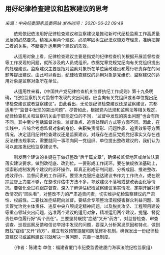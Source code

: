 ## 用好纪律检查建议和监察建议的思考

### 

_来源：中央纪委国家监委网站_ _发布时间： 2020-06-22 09:49_

　　依规依纪依法用好纪律检查建议和监察建议是推动新时代纪检监察工作高质量发展的必然要求。精准运用两个建议，必须牢固树立纪法双施双守理念，准确把握二者的关系，不断提升运用两个建议的质效。

　　从适用对象上看，纪律检查建议主要是指党的纪律检查机关根据开展监督检查等工作发现的问题，就所涉及的人员或组织，依据党章党规党纪向有关党组织提出的处理建议。监察建议主要是指对监察对象所在单位廉政建设和履行职责存在的问题等提出建议。由此可以看出，纪律检查建议的适用对象是党组织，监察建议的适用对象是监察对象所在单位。

　　从适用性来看，《中国共产党纪律检查机关监督执纪工作规则》第十九条明确，“纪检监察机关对监督中发现的突出问题，应当向有关党组织或者单位提出纪律检查建议或者监察建议”。由此看出，无论是纪律检查建议还是监察建议，其都适用于“监督中发现的突出问题”。尽管如此，根据党内法规和监察法等相关规定，纪律检查机关和监察机关由于职能定位的不同，“监督中发现的突出问题”也会有所不同，其中至少包括监督对象、监督重点、追责处理的方式等方面不同。因此，在实践中，应综合考虑监督对象的身份、失职失责情形、问题性质、追责效果等方面情况，决定适用纪律检查建议还是监察建议。对既存在违反党规党纪事实又存在违反法律法规事实，需要就同一事项向同一党组织、单位提出整改建议的，我们认为可以直接发纪检监察建议书。

　　制发两个建议的关键在于做好整改“后半篇文章”，确保被监督地区或单位认真落实建议要求，做到改彻底、改到位。一要形成工作闭环。要在依规依法基础上，探索形成制发两个建议的闭环操作，即真正形成研判问题、分析成因、推进整改、成效评价、监督问责的工作闭环。要坚决克服把送达建议书作为工作终点，或在跟踪监督上力度不够，在整改评估中方法不多，导致建议不落地或整改表面化等情况。要强化全过程跟踪督查，深入了解评估纪检监察建议落实情况，定期开展对整改情况的“回头看”，对整改不力的严肃追责问责，切实维护纪检监察建议的严肃性、权威性。二要找准症结靶向监督。要结合专项整治漠视侵害群众利益问题、落实管党治党主体责任、违反中央八项规定精神问题，以及脱贫攻坚、工程项目建设等重点领域突出问题，选准两个建议的适用对象，精准运用两个建议，提醒、督促责任单位履行好“两个责任”。三要坚持既找“症结”又开“药方”。对监督检查、审查调查、巡视巡察反馈和信访举报中发现的问题，要深入分析案发原因和特点，做到既找“症结”又开“药方”，建立有效预警提醒和防范修补机制，确保发出一份纪律检查建议书或监察建议书就解决一类问题、完善一批制度。

　　（作者：陈建南 单位：福建省厦门市纪委监委驻厦门海事法院纪检监察组）